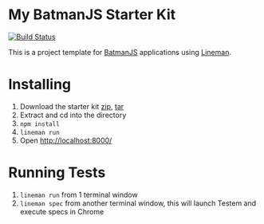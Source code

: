 # My BatmanJS Starter Kit

[![Build Status](https://travis-ci.org/pseudomuto/batman-starterkit.png)](https://travis-ci.org/pseudomuto/batman-starterkit)

This is a project template for [BatmanJS](http://batmanjs.org/) applications using [Lineman](http://www.linemanjs.com).

# Installing

1. Download the starter kit [zip], [tar]
2. Extract and cd into the directory
3. `npm install`
4. `lineman run`
5. Open <http://localhost:8000/>

[zip]: https://github.com/pseudomuto/batman-starterkit/archive/0.3.1.zip
[tar]: https://github.com/pseudomuto/batman-starterkit/archive/0.3.1.tar.gz

# Running Tests

1. `lineman run` from 1 terminal window
2. `lineman spec` from another terminal window, this will launch Testem and execute specs in Chrome
